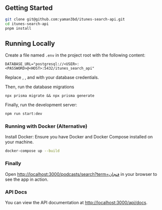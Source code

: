 ## Getting Started

```bash
git clone git@github.com:yaman3bd/itunes-search-api.git
cd itunes-search-api
pnpm install
```

## Running Locally
Create a file named `.env` in the project root with the following content:
```base
DATABASE_URL="postgresql://<USER>:<PASSWORD>@<HOST>:5432/itunes_search_api"
```
Replace <USER>, <PASSWORD>, and <HOST> with your database credentials.

Then, run the database migrations
```
npx prisma migrate && npx prisma generate
```
Finally, run the development server:

```bash
npm run start:dev
```

### Running with Docker (Alternative)
Install Docker: Ensure you have Docker and Docker Compose installed on your machine.
```bash
docker-compose up --build
```

### Finally
Open [http://localhost:3000/podcasts/search?term=فنجان](http://localhost:3000/podcasts/search?term=فنجان) in your browser to see the app in action.

### API Docs
You can view the API documentation at [http://localhost:3000/api/docs](http://localhost:3000/api/docs).



